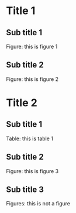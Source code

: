 
# Title 1

## Sub title 1

Figure: this is figure 1

## Sub title 2

Figure: this is figure 2

<a id="title-2"></a>

# Title 2

<a id="subtitle-21"></a>

## Sub title 1

Table: this is table 1

## Sub title 2

Figure: this is figure 3

<a id="subtitle-23"></a>

## Sub title 3

Figures: this is not a figure 


